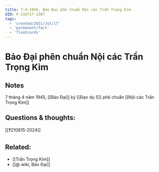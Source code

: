 ```yaml
---
title: 7-4-1945, Bảo Đại phê chuẩn Nội các Trần Trọng Kim
UID: P-210717-2307
tags:
  - 'created/2021/Jul/17'
  - 'permanent/fact'
  - 'flashcards'
---
```


# Bảo Đại phên chuẩn Nội các Trần Trọng Kim

## Notes
7 tháng 4 năm 1945, [[Bảo Đại]] ký [[Đạo dụ 5]] phê chuẩn [[Nội các Trần Trọng Kim]]

## Questions & thoughts:
[[❓210815-2024]]

## Related:
- [[Trần Trọng Kim]]
- [[@ wiki, Bảo Đại]]